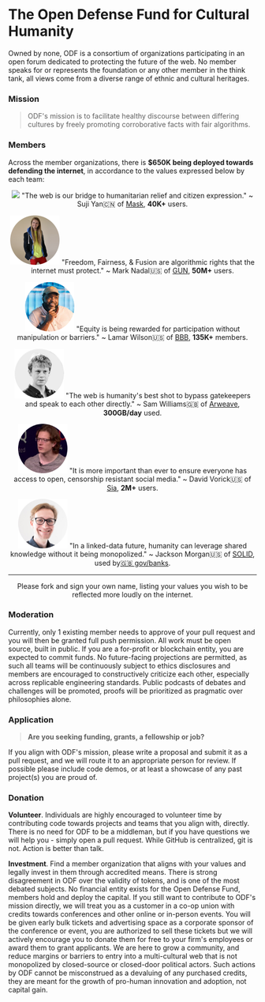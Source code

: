 # The Open Defense Fund for Cultural Humanity

Owned by none, ODF is a consortium of organizations participating in an open forum dedicated to protecting the future of the web. No member speaks for or represents the foundation or any other member in the think tank, all views come from a diverse range of ethnic and cultural heritages.

### Mission

 > ODF's mission is to facilitate healthy discourse between differing cultures by freely promoting corroborative facts with fair algorithms.

### Members

Across the member organizations, there is **$650K being deployed towards defending the internet**, in accordance to the values expressed below by each team:

<p align="center"><img src="https://news.mask.io/uploads/3-23.png" height="100"> "The web is our bridge to humanitarian relief and citizen expression." ~ Suji Yan🇨🇳 of <a href="https://mask.io/">Mask</a>, <b>40K+</b> users.</p>

<p align="center"><img src="https://raw.githubusercontent.com/gundb/gun-site/master/img/mark-nadal.png" height="100"> "Freedom, Fairness, & Fusion are algorithmic rights that the internet must protect." ~ Mark Nadal🇺🇸 of <a href="https://gun.eco/">GUN</a>, <b>50M+</b> users.</p>

<p align="center"><img src="https://raw.githubusercontent.com/gundb/gun-site/master/img/bigmarh.png" height="100"> "Equity is being rewarded for participation without manipulation or barriers." ~ Lamar Wilson🇺🇸 of <a href="https://www.blackbitcoinbillionaire.com">BBB</a>, <b>135K+</b> members.</p>

<p align="center"><img src="https://raw.githubusercontent.com/gundb/gun-site/master/img/samwilliams.png" height="100"> "The web is humanity's best shot to bypass gatekeepers and speak to each other directly." ~ Sam Williams🇬🇧 of <a href="https://www.arweave.org/">Arweave</a>, <b>300GB/day</b> used.
 
<p align="center"><img src="https://raw.githubusercontent.com/gundb/gun-site/master/img/david-vorick.png" height="100"> "It is more important than ever to ensure everyone has access to open, censorship resistant social media." ~ David Vorick🇺🇸 of <a href="https://siasky.net/">Sia</a>, <b>2M+</b> users.
 
<p align="center"><img src="https://raw.githubusercontent.com/gundb/gun-site/master/img/jackson.png" height="100"> "In a linked-data future, humanity can leverage shared knowledge without it being monopolized." ~ Jackson Morgan🇺🇸 of <a href="https://solid.mit.edu/">SOLID</a>, used by<a href="https://www.bbc.com/news/technology-54871705">🇬🇧 gov/banks</a>.

---
<p align="center">Please fork and sign your own name, listing your values you wish to be reflected more loudly on the internet.</p>

### Moderation

Currently, only 1 existing member needs to approve of your pull request and you will then be granted full push permission. All work must be open source, built in public. If you are a for-profit or blockchain entity, you are expected to commit funds. No future-facing projections are permitted, as such all teams will be continuously subject to ethics disclosures and members are encouraged to constructively criticize each other, especially across replicable engineering standards. Public podcasts of debates and challenges will be promoted, proofs will be prioritized as pragmatic over philosophies alone.

### Application

 > **Are you seeking funding, grants, a fellowship or job?**

If you align with ODF's mission, please write a proposal and submit it as a pull request, and we will route it to an appropriate person for review. If possible please include code demos, or at least a showcase of any past project(s) you are proud of.

### Donation

**Volunteer**. Individuals are highly encouraged to volunteer time by contributing code towards projects and teams that you align with, directly. There is no need for ODF to be a middleman, but if you have questions we will help you - simply open a pull request. While GitHub is centralized, git is not. Action is better than talk.

**Investment**. Find a member organization that aligns with your values and legally invest in them through accredited means. There is strong disagreement in ODF over the validity of tokens, and is one of the most debated subjects. No financial entity exists for the Open Defense Fund, members hold and deploy the capital. If you still want to contribute to ODF's mission directly, we will treat you as a customer in a co-op union with credits towards conferences and other online or in-person events. You will be given early bulk tickets and advertising space as a corporate sponsor of the conference or event, you are authorized to sell these tickets but we will actively encourage you to donate them for free to your firm's employees or award them to grant applicants. We are here to grow a community, and reduce margins or barriers to entry into a multi-cultural web that is not monopolized by closed-source or closed-door political actors. Such actions by ODF cannot be misconstrued as a devaluing of any purchased credits, they are meant for the growth of pro-human innovation and adoption, not capital gain.
